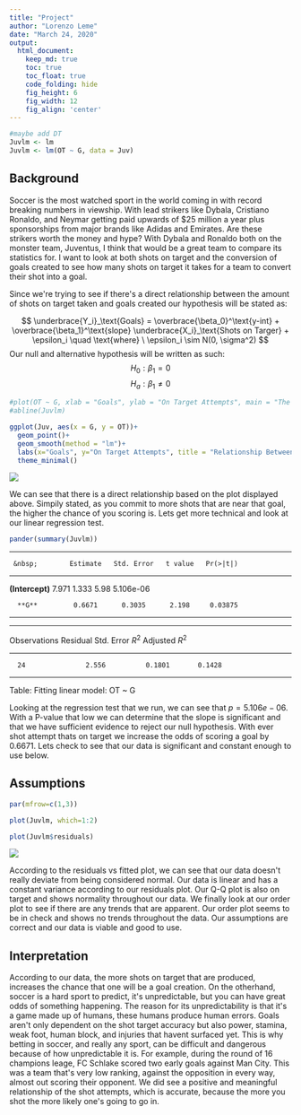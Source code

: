 ```yaml
---
title: "Project"
author: "Lorenzo Leme"
date: "March 24, 2020"
output:
  html_document:  
    keep_md: true
    toc: true
    toc_float: true
    code_folding: hide
    fig_height: 6
    fig_width: 12
    fig_align: 'center'
---
```









```r
#maybe add DT
Juvlm <- lm
Juvlm <- lm(OT ~ G, data = Juv)
```


## Background

Soccer is the most watched sport in the world coming in with record breaking numbers in viewship. With lead strikers like Dybala, Cristiano Ronaldo, and Neymar getting paid upwards of $25 million a year plus sponsorships from major brands like Adidas and Emirates. Are these strikers worth the money and hype? With Dybala and Ronaldo both on the monster team, Juventus, I think that would be a great team to compare its statistics for. I want to look at both shots on target and the conversion of goals created to see how many shots on target it takes for a team to convert their shot into a goal.

Since we're trying to see if there's a direct relationship between the amount of shots on target taken and goals created our hypothesis will be stated as:

$$
  \underbrace{Y_i}_\text{Goals} = \overbrace{\beta_0}^\text{y-int} + \overbrace{\beta_1}^\text{slope} \underbrace{X_i}_\text{Shots on Targer} + \epsilon_i \quad \text{where} \ \epsilon_i \sim N(0, \sigma^2)
$$
Our null and alternative hypothesis will be written as such:
$$
H_0: \beta_1 = 0
$$
$$
 H_a: \beta_1 \neq 0
$$


```r
#plot(OT ~ G, xlab = "Goals", ylab = "On Target Attempts", main = "The Relationship Between Shots on Target and Goals Created", data = Juv)
#abline(Juvlm)
```


```r
ggplot(Juv, aes(x = G, y = OT))+
  geom_point()+
  geom_smooth(method = "lm")+
  labs(x="Goals", y="On Target Attempts", title = "Relationship Between Shots on Target and Goals Created")+
  theme_minimal()
```

![](projectg_files/figure-html/unnamed-chunk-5-1.png)<!-- -->


We can see that there is a direct relationship based on the plot displayed above. Simpily stated, as you commit to more shots that are near that goal, the higher the chance of you scoring is. Lets get more technical and look at our linear regression test.



```r
pander(summary(Juvlm))
```


---------------------------------------------------------------
     &nbsp;        Estimate   Std. Error   t value   Pr(>|t|)  
----------------- ---------- ------------ --------- -----------
 **(Intercept)**    7.971       1.333       5.98     5.106e-06 

      **G**         0.6671      0.3035      2.198     0.03875  
---------------------------------------------------------------


--------------------------------------------------------------
 Observations   Residual Std. Error   $R^2$    Adjusted $R^2$ 
-------------- --------------------- -------- ----------------
      24               2.556          0.1801       0.1428     
--------------------------------------------------------------

Table: Fitting linear model: OT ~ G

Looking at the regression test that we run, we can see that $p = 5.106e-06$. With a P-value that low we can determine that the slope is significant and that we have sufficient evidence to reject our null hypothesis. With ever shot attempt thats on target we increase the odds of scoring a goal by 0.6671. Lets check to see that our data is significant and constant enough to use below.


## Assumptions


```r
par(mfrow=c(1,3))

plot(Juvlm, which=1:2)

plot(Juvlm$residuals)
```

![](projectg_files/figure-html/unnamed-chunk-7-1.png)<!-- -->

According to the residuals vs fitted plot, we can see that our data doesn't really deviate from being considered normal. Our data is linear and has a constant variance according to our residuals plot. Our Q-Q plot is also on target and shows normality throughout our data. We finally look at our order plot to see if there are any trends that are apparent. Our order plot seems to be in check and shows no trends throughout the data. Our assumptions are correct and our data is viable and good to use.

## Interpretation

According to our data, the more shots on target that are produced, increases the chance that one will be a goal creation. On the otherhand, soccer is a hard sport to predict, it's unpredictable, but you can have great odds of something happening. The reason for its unpredictability is that it's a game made up of humans, these humans produce human errors. Goals aren't only dependent on the shot target accuracy but also power, stamina, weak foot, human block, and injuries that havent surfaced yet. This is why betting in soccer, and really any sport, can be difficult and dangerous because of how unpredictable it is. For example, during the round of 16 champions leage, FC Schlake scored two early goals against Man City. This was a team that's very low ranking, against the opposition in every way, almost out scoring their opponent. We did see a positive and meaningful relationship of the shot attempts, which is accurate, because the more you shot the more likely one's going to go in.
